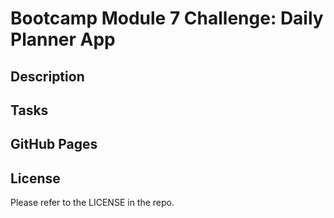 # Bootcamp Module 7 Challenge: Daily Planner App

## Description

## Tasks

## GitHub Pages

<!-- Deployed version of this project can be seen [here](). -->

## License

Please refer to the LICENSE in the repo.
